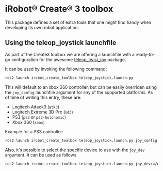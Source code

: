 # iRobot® Create® 3 toolbox

This package defines a set of extra tools that one might find handy when developing its own robot application.

## Using the teleop_joystick launchfile
As part of the Create3 toolbox we are offering a launchfile with a ready-to-go configuration for the awesome [teleop_twist_joy](https://github.com/ros2/teleop_twist_joy) package.

It can be used by invoking the following command:

```bash
ros2 launch irobot_create_toolbox teleop_joystick.launch.py
```

This will default to an xbox 360 controller, but can be easily overriden using the `joy_config` launchfile argument for any of the supported platforms. As of time of writing this entry, these are:
- Logitech Attack3 (`atk3`)
- Logitech Extreme 3D Pro (`xd3`)
- PS3 (`ps3` or `ps3-holonomic`)
- Xbox 360 (`xbox`)

Example for a PS3 controller:

```bash
ros2 launch irobot_create_toolbox teleop_joystick.launch.py joy_config:=ps3
```

Also, it's possible to select the specific device to use with the `joy_dev` argument. It can be used as follows:

```bash
ros2 launch irobot_create_toolbox teleop_joystick.launch.py joy_dev:=/dev/input/js1
```